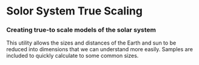 # Solor System True Scaling
### Creating true-to scale models of the solar system
This utility allows the sizes and distances of the Earth and sun to be reduced into dimensions that we can understand more easily. 
Samples are included to quickly calculate to some common sizes.
